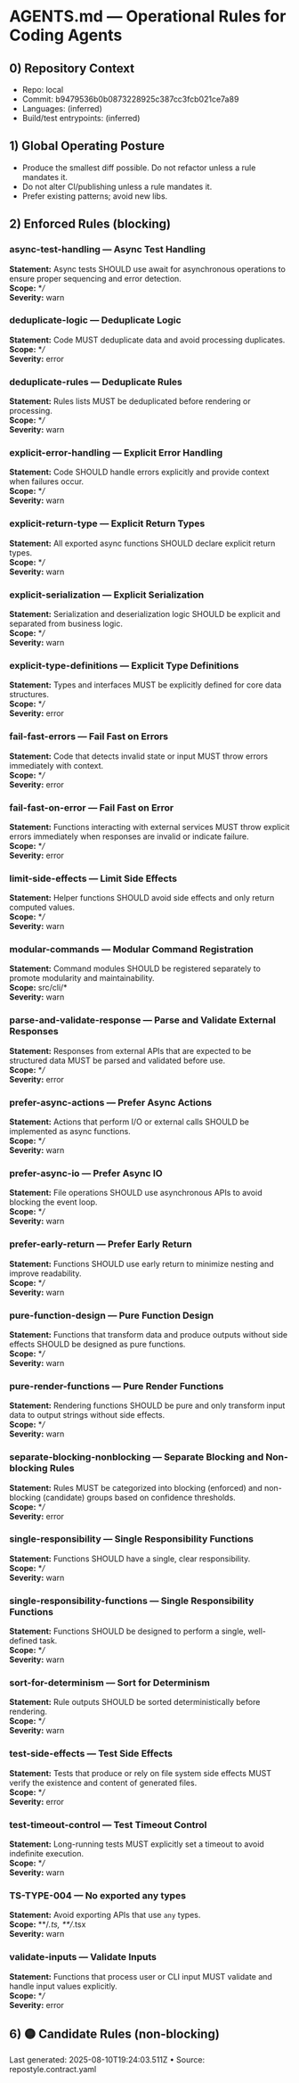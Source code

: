 # AGENTS.md — Operational Rules for Coding Agents

## 0) Repository Context
- Repo: local
- Commit: b9479536b0b0873228925c387cc3fcb021ce7a89
- Languages: (inferred)
- Build/test entrypoints: (inferred)

## 1) Global Operating Posture
- Produce the smallest diff possible. Do not refactor unless a rule mandates it.
- Do not alter CI/publishing unless a rule mandates it.
- Prefer existing patterns; avoid new libs.

## 2) Enforced Rules (blocking)
### async-test-handling — Async Test Handling
**Statement:** Async tests SHOULD use await for asynchronous operations to ensure proper sequencing and error detection.  
**Scope:** **/*  
**Severity:** warn
### deduplicate-logic — Deduplicate Logic
**Statement:** Code MUST deduplicate data and avoid processing duplicates.  
**Scope:** **/*  
**Severity:** error
### deduplicate-rules — Deduplicate Rules
**Statement:** Rules lists MUST be deduplicated before rendering or processing.  
**Scope:** **/*  
**Severity:** warn
### explicit-error-handling — Explicit Error Handling
**Statement:** Code SHOULD handle errors explicitly and provide context when failures occur.  
**Scope:** **/*  
**Severity:** warn
### explicit-return-type — Explicit Return Types
**Statement:** All exported async functions SHOULD declare explicit return types.  
**Scope:** **/*  
**Severity:** warn
### explicit-serialization — Explicit Serialization
**Statement:** Serialization and deserialization logic SHOULD be explicit and separated from business logic.  
**Scope:** **/*  
**Severity:** warn
### explicit-type-definitions — Explicit Type Definitions
**Statement:** Types and interfaces MUST be explicitly defined for core data structures.  
**Scope:** **/*  
**Severity:** error
### fail-fast-errors — Fail Fast on Errors
**Statement:** Code that detects invalid state or input MUST throw errors immediately with context.  
**Scope:** **/*  
**Severity:** error
### fail-fast-on-error — Fail Fast on Error
**Statement:** Functions interacting with external services MUST throw explicit errors immediately when responses are invalid or indicate failure.  
**Scope:** **/*  
**Severity:** error
### limit-side-effects — Limit Side Effects
**Statement:** Helper functions SHOULD avoid side effects and only return computed values.  
**Scope:** **/*  
**Severity:** warn
### modular-commands — Modular Command Registration
**Statement:** Command modules SHOULD be registered separately to promote modularity and maintainability.  
**Scope:** src/cli/*  
**Severity:** warn
### parse-and-validate-response — Parse and Validate External Responses
**Statement:** Responses from external APIs that are expected to be structured data MUST be parsed and validated before use.  
**Scope:** **/*  
**Severity:** error
### prefer-async-actions — Prefer Async Actions
**Statement:** Actions that perform I/O or external calls SHOULD be implemented as async functions.  
**Scope:** **/*  
**Severity:** warn
### prefer-async-io — Prefer Async IO
**Statement:** File operations SHOULD use asynchronous APIs to avoid blocking the event loop.  
**Scope:** **/*  
**Severity:** warn
### prefer-early-return — Prefer Early Return
**Statement:** Functions SHOULD use early return to minimize nesting and improve readability.  
**Scope:** **/*  
**Severity:** warn
### pure-function-design — Pure Function Design
**Statement:** Functions that transform data and produce outputs without side effects SHOULD be designed as pure functions.  
**Scope:** **/*  
**Severity:** warn
### pure-render-functions — Pure Render Functions
**Statement:** Rendering functions SHOULD be pure and only transform input data to output strings without side effects.  
**Scope:** **/*  
**Severity:** warn
### separate-blocking-nonblocking — Separate Blocking and Non-blocking Rules
**Statement:** Rules MUST be categorized into blocking (enforced) and non-blocking (candidate) groups based on confidence thresholds.  
**Scope:** **/*  
**Severity:** error
### single-responsibility — Single Responsibility Functions
**Statement:** Functions SHOULD have a single, clear responsibility.  
**Scope:** **/*  
**Severity:** warn
### single-responsibility-functions — Single Responsibility Functions
**Statement:** Functions SHOULD be designed to perform a single, well-defined task.  
**Scope:** **/*  
**Severity:** warn
### sort-for-determinism — Sort for Determinism
**Statement:** Rule outputs SHOULD be sorted deterministically before rendering.  
**Scope:** **/*  
**Severity:** warn
### test-side-effects — Test Side Effects
**Statement:** Tests that produce or rely on file system side effects MUST verify the existence and content of generated files.  
**Scope:** **/*  
**Severity:** error
### test-timeout-control — Test Timeout Control
**Statement:** Long-running tests MUST explicitly set a timeout to avoid indefinite execution.  
**Scope:** **/*  
**Severity:** warn
### TS-TYPE-004 — No exported any types
**Statement:** Avoid exporting APIs that use `any` types.  
**Scope:** **/*.ts, **/*.tsx  
**Severity:** warn
### validate-inputs — Validate Inputs
**Statement:** Functions that process user or CLI input MUST validate and handle input values explicitly.  
**Scope:** **/*  
**Severity:** error

## 6) 🟡 Candidate Rules (non-blocking)

Last generated: 2025-08-10T19:24:03.511Z • Source: repostyle.contract.yaml
